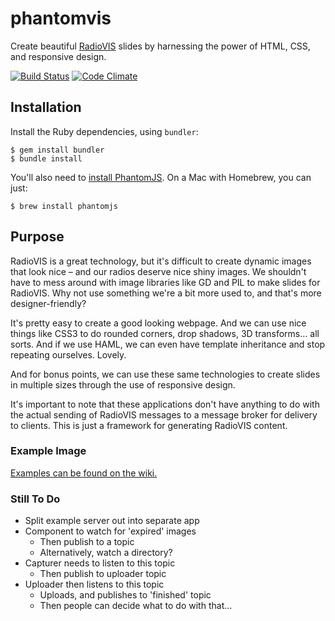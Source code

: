 # phantomvis

Create beautiful [RadioVIS][radiodns] slides by harnessing the power of HTML, CSS, and responsive design.

[![Build Status](https://travis-ci.org/samstarling/phantomvis.png?branch=master)](https://travis-ci.org/samstarling/phantomvis) [![Code Climate](https://codeclimate.com/github/samstarling/phantomvis.png)](https://codeclimate.com/github/samstarling/phantomvis)

## Installation

Install the Ruby dependencies, using `bundler`:

    $ gem install bundler
    $ bundle install

You'll also need to [install PhantomJS][phantom]. On a Mac with Homebrew, you can just:

    $ brew install phantomjs

## Purpose

RadioVIS is a great technology, but it's difficult to create dynamic images that look nice – and our radios deserve nice shiny images. We shouldn't have to mess around with image libraries like GD and PIL to make slides for RadioVIS. Why not use something we're a bit more used to, and that's more designer-friendly?

It's pretty easy to create a good looking webpage. And we can use nice things like CSS3 to do rounded corners, drop shadows, 3D transforms... all sorts. And if we use HAML, we can even have template inheritance and stop repeating ourselves. Lovely.

And for bonus points, we can use these same technologies to create slides in multiple sizes through the use of responsive design.

It's important to note that these applications don't have anything to do with the actual sending of RadioVIS messages to a message broker for delivery to clients. This is just a framework for generating RadioVIS content.

### Example Image

[Examples can be found on the wiki.][examples]

### Still To Do

* Split example server out into separate app
* Component to watch for 'expired' images
  * Then publish to a topic
  * Alternatively, watch a directory?
* Capturer needs to listen to this topic
  * Then publish to uploader topic
* Uploader then listens to this topic
  * Uploads, and publishes to 'finished' topic
  * Then people can decide what to do with that...

[radiodns]: http://radiodns.org/documentation/
[examples]: https://github.com/samstarling/phantomvis/wiki/Slide-Examples
[phantom-dl]: http://phantomjs.org/download.html
[phantom]: http://phantomjs.org/
